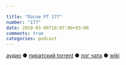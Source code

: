 ```yaml
---

title: "После РТ 177"
number: "177"
date: 2010-03-06T18:07:00+03:00
comments: true
categories: podcast
---
```

[аудио](http://cdn.radio-t.com/rt177post.mp3) ● [пиратский torrent](http://pirates.radio-t.com/torrents/rt177post.mp3.torrent) ● [лог чата](http://chat.radio-t.com/logs/radio-t-177.html) ● [wiki](http://wiki.radio-t.com/%D0%9F%D0%BE%D1%81%D0%BB%D0%B5_%D0%A0%D0%A2_177)<audio src="http://cdn.radio-t.com/rt177post.mp3" preload="none">
